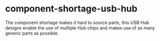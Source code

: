 # component-shortage-usb-hub
The component shortage makes it hard to source parts, this USB Hub designs enable the use of multiple Hub chips and makes use of as many generic parts as possible. 
